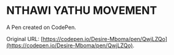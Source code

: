 # NTHAWI YATHU  MOVEMENT

A Pen created on CodePen.

Original URL: [https://codepen.io/Desire-Mboma/pen/QwjLZQo](https://codepen.io/Desire-Mboma/pen/QwjLZQo).


